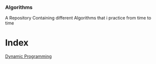 ### Algorithms

A Repository Containing different Algorithms that i practice from time to time 

# Index 
[Dynamic Programming](DynamicProgramming.md) 
